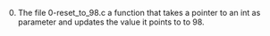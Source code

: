 0. The file 0-reset_to_98.c a function that takes a pointer to an int as parameter and updates the value it points to to 98.

